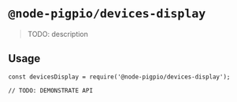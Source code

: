 # `@node-pigpio/devices-display`

> TODO: description

## Usage

```
const devicesDisplay = require('@node-pigpio/devices-display');

// TODO: DEMONSTRATE API
```
